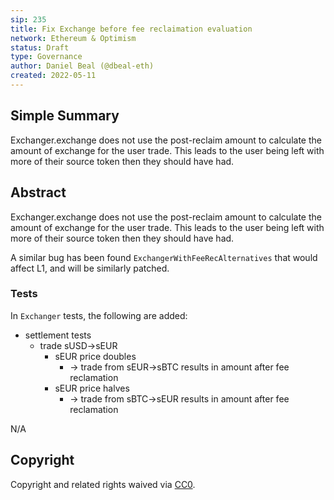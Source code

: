 ```yaml
---
sip: 235
title: Fix Exchange before fee reclaimation evaluation
network: Ethereum & Optimism
status: Draft
type: Governance
author: Daniel Beal (@dbeal-eth)
created: 2022-05-11
---
```


## Simple Summary

<!--"If you can't explain it simply, you don't understand it well enough." Simply describe the outcome the proposed changes intends to achieve. This should be non-technical and accessible to a casual community member.-->

Exchanger.exchange does not use the post-reclaim amount to calculate the amount of exchange for the
user trade. This leads to the user being left with more of their source token then they should
have had.

## Abstract

<!--A short (~200 word) description of the proposed change, the abstract should clearly describe the proposed change. This is what *will* be done if the SIP is implemented, not *why* it should be done or *how* it will be done. If the SIP proposes deploying a new contract, write, "We propose to deploy a new contract that will do x".-->

Exchanger.exchange does not use the post-reclaim amount to calculate the amount of exchange for the
user trade. This leads to the user being left with more of their source token then they should
have had.

A similar bug has been found `ExchangerWithFeeRecAlternatives` that would affect L1, and will be similarly patched.

### Tests

In `Exchanger` tests, the following are added:

* settlement tests
  * trade sUSD->sEUR
    * sEUR price doubles
      * -> trade from sEUR->sBTC results in amount after fee reclamation
    * sEUR price halves
      * -> trade from sBTC->sEUR results in amount after fee reclamation

N/A

## Copyright

Copyright and related rights waived via [CC0](https://creativecommons.org/publicdomain/zero/1.0/).
